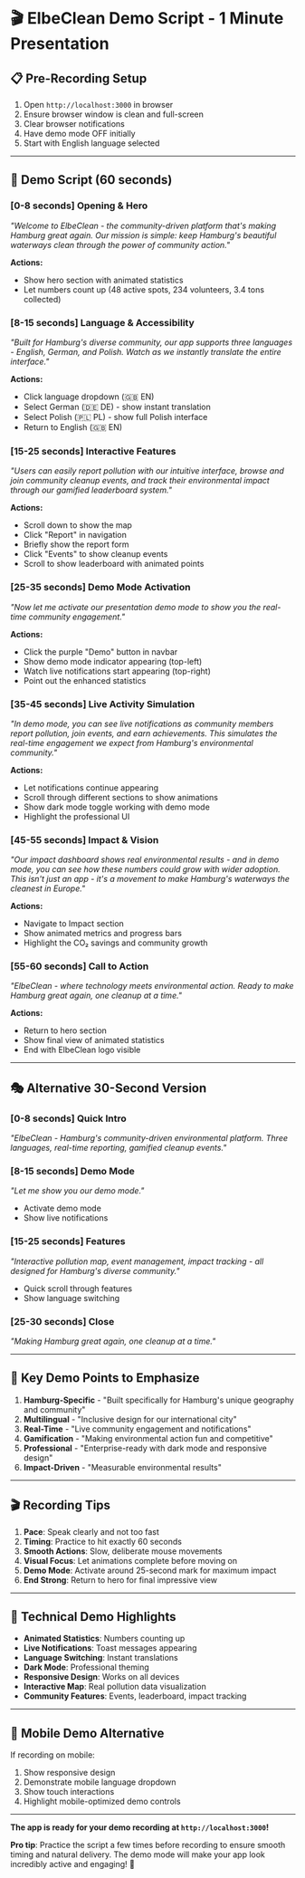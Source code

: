 # 🎬 ElbeClean Demo Script - 1 Minute Presentation

## 📋 Pre-Recording Setup
1. Open `http://localhost:3000` in browser
2. Ensure browser window is clean and full-screen
3. Clear browser notifications
4. Have demo mode OFF initially
5. Start with English language selected

---

## 🎯 Demo Script (60 seconds)

### **[0-8 seconds] Opening & Hero**
*"Welcome to ElbeClean - the community-driven platform that's making Hamburg great again. Our mission is simple: keep Hamburg's beautiful waterways clean through the power of community action."*

**Actions:**
- Show hero section with animated statistics
- Let numbers count up (48 active spots, 234 volunteers, 3.4 tons collected)

### **[8-15 seconds] Language & Accessibility**
*"Built for Hamburg's diverse community, our app supports three languages - English, German, and Polish. Watch as we instantly translate the entire interface."*

**Actions:**
- Click language dropdown (🇬🇧 EN)
- Select German (🇩🇪 DE) - show instant translation
- Select Polish (🇵🇱 PL) - show full Polish interface
- Return to English (🇬🇧 EN)

### **[15-25 seconds] Interactive Features**
*"Users can easily report pollution with our intuitive interface, browse and join community cleanup events, and track their environmental impact through our gamified leaderboard system."*

**Actions:**
- Scroll down to show the map
- Click "Report" in navigation
- Briefly show the report form
- Click "Events" to show cleanup events
- Scroll to show leaderboard with animated points

### **[25-35 seconds] Demo Mode Activation**
*"Now let me activate our presentation demo mode to show you the real-time community engagement."*

**Actions:**
- Click the purple "Demo" button in navbar
- Show demo mode indicator appearing (top-left)
- Watch live notifications start appearing (top-right)
- Point out the enhanced statistics

### **[35-45 seconds] Live Activity Simulation**
*"In demo mode, you can see live notifications as community members report pollution, join events, and earn achievements. This simulates the real-time engagement we expect from Hamburg's environmental community."*

**Actions:**
- Let notifications continue appearing
- Scroll through different sections to show animations
- Show dark mode toggle working with demo mode
- Highlight the professional UI

### **[45-55 seconds] Impact & Vision**
*"Our impact dashboard shows real environmental results - and in demo mode, you can see how these numbers could grow with wider adoption. This isn't just an app - it's a movement to make Hamburg's waterways the cleanest in Europe."*

**Actions:**
- Navigate to Impact section
- Show animated metrics and progress bars
- Highlight the CO₂ savings and community growth

### **[55-60 seconds] Call to Action**
*"ElbeClean - where technology meets environmental action. Ready to make Hamburg great again, one cleanup at a time."*

**Actions:**
- Return to hero section
- Show final view of animated statistics
- End with ElbeClean logo visible

---

## 🎭 **Alternative 30-Second Version**

### **[0-8 seconds] Quick Intro**
*"ElbeClean - Hamburg's community-driven environmental platform. Three languages, real-time reporting, gamified cleanup events."*

### **[8-15 seconds] Demo Mode**
*"Let me show you our demo mode."*
- Activate demo mode
- Show live notifications

### **[15-25 seconds] Features**
*"Interactive pollution map, event management, impact tracking - all designed for Hamburg's diverse community."*
- Quick scroll through features
- Show language switching

### **[25-30 seconds] Close**
*"Making Hamburg great again, one cleanup at a time."*

---

## 🎯 **Key Demo Points to Emphasize**

1. **Hamburg-Specific** - "Built specifically for Hamburg's unique geography and community"
2. **Multilingual** - "Inclusive design for our international city"
3. **Real-Time** - "Live community engagement and notifications"
4. **Gamification** - "Making environmental action fun and competitive"
5. **Professional** - "Enterprise-ready with dark mode and responsive design"
6. **Impact-Driven** - "Measurable environmental results"

---

## 🎬 **Recording Tips**

1. **Pace**: Speak clearly and not too fast
2. **Timing**: Practice to hit exactly 60 seconds
3. **Smooth Actions**: Slow, deliberate mouse movements
4. **Visual Focus**: Let animations complete before moving on
5. **Demo Mode**: Activate around 25-second mark for maximum impact
6. **End Strong**: Return to hero for final impressive view

---

## 🚀 **Technical Demo Highlights**

- **Animated Statistics**: Numbers counting up
- **Live Notifications**: Toast messages appearing
- **Language Switching**: Instant translations
- **Dark Mode**: Professional theming
- **Responsive Design**: Works on all devices
- **Interactive Map**: Real pollution data visualization
- **Community Features**: Events, leaderboard, impact tracking

---

## 📱 **Mobile Demo Alternative**

If recording on mobile:
1. Show responsive design
2. Demonstrate mobile language dropdown
3. Show touch interactions
4. Highlight mobile-optimized demo controls

---

**The app is ready for your demo recording at `http://localhost:3000`!**

**Pro tip**: Practice the script a few times before recording to ensure smooth timing and natural delivery. The demo mode will make your app look incredibly active and engaging! 🎉
